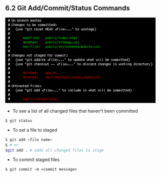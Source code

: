 ## 6.2 Git Add/Commit/Status Commands

![git status](images/git-status.gif)

- To see a list of all changed files that haven't been committed
```
$ git status
```
- To set a file to staged
```bash
$ git add <file name>
$ # or
$git add . # adds all changed files to stage
```
- To commit staged files
```
$ git commit -m <commit message>
```

